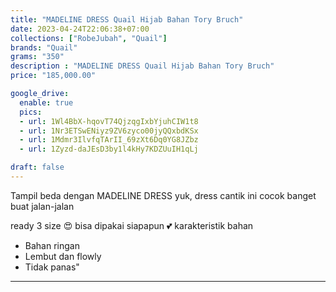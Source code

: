 ```yaml
---
title: "MADELINE DRESS Quail Hijab Bahan Tory Bruch"
date: 2023-04-24T22:06:38+07:00
collections: ["RobeJubah", "Quail"]
brands: "Quail"
grams: "350"
description : "MADELINE DRESS Quail Hijab Bahan Tory Bruch"
price: "185,000.00"

google_drive:
  enable: true
  pics:
  - url: 1Wl4BbX-hqovT74QjzqgIxbYjuhCIW1t8
  - url: 1Nr3ETSwENiyz9ZV6zyco00jyQQxbdKSx
  - url: 1Mdmr3IlvfqTArII_69zXt6Dq0YG8JZbz
  - url: 1Zyzd-daJEsD3by1l4kHy7KDZUuIH1qLj

draft: false
---
```


Tampil beda dengan MADELINE DRESS yuk, dress cantik ini cocok banget buat jalan-jalan  

ready 3 size 😍  bisa dipakai siapapun 💕
karakteristik bahan 
- Bahan ringan
- Lembut dan flowly
- Tidak panas"

-------   
 
